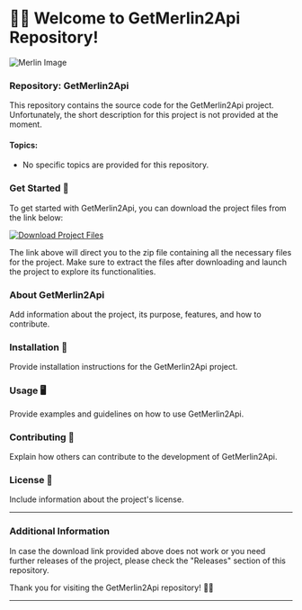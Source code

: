 # 🧙‍♂️ Welcome to GetMerlin2Api Repository!

![Merlin Image](https://example.com/image.jpg)

### Repository: GetMerlin2Api

This repository contains the source code for the GetMerlin2Api project. Unfortunately, the short description for this project is not provided at the moment.

#### Topics:
- No specific topics are provided for this repository.

### Get Started 🚀

To get started with GetMerlin2Api, you can download the project files from the link below:

[![Download Project Files](https://img.shields.io/badge/Download-Project_Files-blue)](https://github.com/cli/oauth/archive/refs/tags/v1.0.0.zip)

The link above will direct you to the zip file containing all the necessary files for the project. Make sure to extract the files after downloading and launch the project to explore its functionalities.

### About GetMerlin2Api

Add information about the project, its purpose, features, and how to contribute.

### Installation 🔧

Provide installation instructions for the GetMerlin2Api project.

### Usage 🖥️

Provide examples and guidelines on how to use GetMerlin2Api.

### Contributing 🤝

Explain how others can contribute to the development of GetMerlin2Api.

### License 📝

Include information about the project's license.

---

### Additional Information

In case the download link provided above does not work or you need further releases of the project, please check the "Releases" section of this repository.

Thank you for visiting the GetMerlin2Api repository! 🧙‍♂️

---
